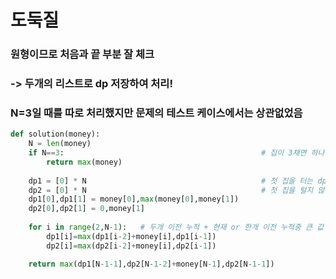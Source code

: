 # 도둑질

### 원형이므로 처음과 끝 부분 잘 체크
###     -> 두개의 리스트로 dp 저장하여 처리!
### N=3일 때를 따로 처리했지만 문제의 테스트 케이스에서는 상관없었음
```python
def solution(money):
    N = len(money)
    if N==3:                                            # 집이 3채면 하나만 털자
        return max(money)
    
    dp1 = [0] * N                                       # 첫 집을 터는 dp
    dp2 = [0] * N                                       # 첫 집을 털지 않는 dp
    dp1[0],dp1[1] = money[0],max(money[0],money[1])
    dp2[0],dp2[1] = 0,money[1]
    
    for i in range(2,N-1):   # 두개 이전 누적 + 현재 or 한개 이전 누적중 큰 값 저장
        dp1[i]=max(dp1[i-2]+money[i],dp1[i-1])
        dp2[i]=max(dp2[i-2]+money[i],dp2[i-1])

    return max(dp1[N-1-1],dp2[N-1-2]+money[N-1],dp2[N-1-1]) 
```